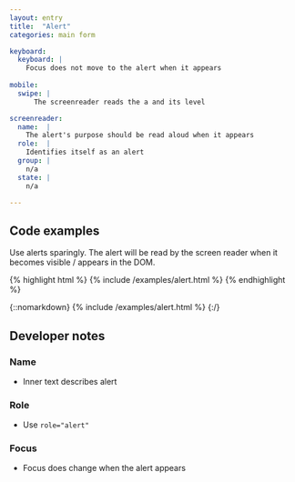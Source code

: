 ```yaml
---
layout: entry
title:  "Alert"
categories: main form

keyboard:
  keyboard: |
    Focus does not move to the alert when it appears
    
mobile:
  swipe: |
      The screenreader reads the a and its level

screenreader:  
  name:  |
    The alert's purpose should be read aloud when it appears
  role:  |
    Identifies itself as an alert
  group: |
    n/a
  state: |
    n/a

---
```


## Code examples

Use alerts sparingly. The alert will be read by the screen reader when it becomes visible / appears in the DOM.

{% highlight html %}
{% include /examples/alert.html %}
{% endhighlight %}

{::nomarkdown}
{% include /examples/alert.html %}
{:/}


## Developer notes

### Name
- Inner text describes alert

### Role
- Use `role="alert"` 

### Focus
- Focus does change when the alert appears

